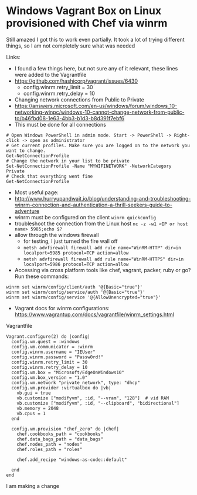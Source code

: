 # Windows Vagrant Box on Linux provisioned with Chef via winrm

Still amazed I got this to work even partially. It took a lot of trying different things, so I am not completely sure what was needed

Links:
* I found a few things here, but not sure any of it relevant, these lines were added to the Vagrantfile
* https://github.com/hashicorp/vagrant/issues/6430
  * config.winrm.retry_limit = 30
  * config.winrm.retry_delay = 10
* Changing network connections from Public to Private
* https://answers.microsoft.com/en-us/windows/forum/windows_10-networking-winpc/windows-10-cannot-change-network-from-public-to/b46fbd08-1e63-4bb3-b1d3-b8d391f7ebf6
* This must be done for all connections
```
# Open Windows PowerShell in admin mode. Start -> PowerShell -> Right-click -> open as administrator
# Get current profiles. Make sure you are logged on to the network you want to change. 
Get-NetConnectionProfile
# Change the network in your list to be private
Set-NetConnectionProfile -Name "MYWIFINETWORK" -NetworkCategory Private
# Check that everything went fine
Get-NetConnectionProfile
```
* Most useful page:
* http://www.hurryupandwait.io/blog/understanding-and-troubleshooting-winrm-connection-and-authentication-a-thrill-seekers-guide-to-adventure
* winrm must be configured on the client `winrm quickconfig`
* troubleshoot the connection from the Linux host `nc -z -w1 <IP or host name> 5985;echo $?`
* allow through the windows firewall
  * for testing, I just turned the fire wall off
  * `netsh advfirewall firewall add rule name="WinRM-HTTP" dir=in localport=5985 protocol=TCP action=allow`
  * `netsh advfirewall firewall add rule name="WinRM-HTTPS" dir=in localport=5986 protocol=TCP action=allow`
* Accessing via cross platform tools like chef, vagrant, packer, ruby or go? Run these commands:
```
winrm set winrm/config/client/auth '@{Basic="true"}'
winrm set winrm/config/service/auth '@{Basic="true"}'
winrm set winrm/config/service '@{AllowUnencrypted="true"}'
```
* Vagrant docs for winrm configurations:  https://www.vagrantup.com/docs/vagrantfile/winrm_settings.html 


Vagrantfile
```
Vagrant.configure(2) do |config|
  config.vm.guest = :windows
  config.vm.communicator = :winrm
  config.winrm.username = "IEUser"
  config.winrm.password = "Passw0rd!"
  config.winrm.retry_limit = 30
  config.winrm.retry_delay = 10
  config.vm.box = "Microsoft/EdgeOnWindows10"
  config.vm.box_version = "1.0"
  config.vm.network "private_network", type: "dhcp"
  config.vm.provider :virtualbox do |vb|
    vb.gui = true
    vb.customize ["modifyvm", :id, "--vram", "128"]  # vid RAM
    vb.customize ["modifyvm", :id, "--clipboard", "bidirectional"]
    vb.memory = 2048
    vb.cpus = 1
  end

  config.vm.provision "chef_zero" do |chef|
    chef.cookbooks_path = "cookbooks"
    chef.data_bags_path = "data_bags"
    chef.nodes_path = "nodes"
    chef.roles_path = "roles"

    chef.add_recipe "windows-as-code::default"

  end
end
```


I am making a change